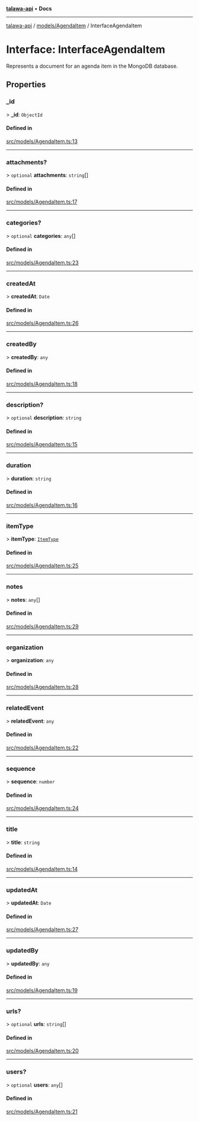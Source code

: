 [**talawa-api**](../../../README.md) • **Docs**

***

[talawa-api](../../../modules.md) / [models/AgendaItem](../README.md) / InterfaceAgendaItem

# Interface: InterfaceAgendaItem

Represents a document for an agenda item in the MongoDB database.

## Properties

### \_id

\> **\_id**: `ObjectId`

#### Defined in

[src/models/AgendaItem.ts:13](https://github.com/PalisadoesFoundation/talawa-api/blob/790ab2939a7c80eb0ff31afd318f8889a001f225/src/models/AgendaItem.ts#L13)

***

### attachments?

\> `optional` **attachments**: `string`[]

#### Defined in

[src/models/AgendaItem.ts:17](https://github.com/PalisadoesFoundation/talawa-api/blob/790ab2939a7c80eb0ff31afd318f8889a001f225/src/models/AgendaItem.ts#L17)

***

### categories?

\> `optional` **categories**: `any`[]

#### Defined in

[src/models/AgendaItem.ts:23](https://github.com/PalisadoesFoundation/talawa-api/blob/790ab2939a7c80eb0ff31afd318f8889a001f225/src/models/AgendaItem.ts#L23)

***

### createdAt

\> **createdAt**: `Date`

#### Defined in

[src/models/AgendaItem.ts:26](https://github.com/PalisadoesFoundation/talawa-api/blob/790ab2939a7c80eb0ff31afd318f8889a001f225/src/models/AgendaItem.ts#L26)

***

### createdBy

\> **createdBy**: `any`

#### Defined in

[src/models/AgendaItem.ts:18](https://github.com/PalisadoesFoundation/talawa-api/blob/790ab2939a7c80eb0ff31afd318f8889a001f225/src/models/AgendaItem.ts#L18)

***

### description?

\> `optional` **description**: `string`

#### Defined in

[src/models/AgendaItem.ts:15](https://github.com/PalisadoesFoundation/talawa-api/blob/790ab2939a7c80eb0ff31afd318f8889a001f225/src/models/AgendaItem.ts#L15)

***

### duration

\> **duration**: `string`

#### Defined in

[src/models/AgendaItem.ts:16](https://github.com/PalisadoesFoundation/talawa-api/blob/790ab2939a7c80eb0ff31afd318f8889a001f225/src/models/AgendaItem.ts#L16)

***

### itemType

\> **itemType**: [`ItemType`](../enumerations/ItemType.md)

#### Defined in

[src/models/AgendaItem.ts:25](https://github.com/PalisadoesFoundation/talawa-api/blob/790ab2939a7c80eb0ff31afd318f8889a001f225/src/models/AgendaItem.ts#L25)

***

### notes

\> **notes**: `any`[]

#### Defined in

[src/models/AgendaItem.ts:29](https://github.com/PalisadoesFoundation/talawa-api/blob/790ab2939a7c80eb0ff31afd318f8889a001f225/src/models/AgendaItem.ts#L29)

***

### organization

\> **organization**: `any`

#### Defined in

[src/models/AgendaItem.ts:28](https://github.com/PalisadoesFoundation/talawa-api/blob/790ab2939a7c80eb0ff31afd318f8889a001f225/src/models/AgendaItem.ts#L28)

***

### relatedEvent

\> **relatedEvent**: `any`

#### Defined in

[src/models/AgendaItem.ts:22](https://github.com/PalisadoesFoundation/talawa-api/blob/790ab2939a7c80eb0ff31afd318f8889a001f225/src/models/AgendaItem.ts#L22)

***

### sequence

\> **sequence**: `number`

#### Defined in

[src/models/AgendaItem.ts:24](https://github.com/PalisadoesFoundation/talawa-api/blob/790ab2939a7c80eb0ff31afd318f8889a001f225/src/models/AgendaItem.ts#L24)

***

### title

\> **title**: `string`

#### Defined in

[src/models/AgendaItem.ts:14](https://github.com/PalisadoesFoundation/talawa-api/blob/790ab2939a7c80eb0ff31afd318f8889a001f225/src/models/AgendaItem.ts#L14)

***

### updatedAt

\> **updatedAt**: `Date`

#### Defined in

[src/models/AgendaItem.ts:27](https://github.com/PalisadoesFoundation/talawa-api/blob/790ab2939a7c80eb0ff31afd318f8889a001f225/src/models/AgendaItem.ts#L27)

***

### updatedBy

\> **updatedBy**: `any`

#### Defined in

[src/models/AgendaItem.ts:19](https://github.com/PalisadoesFoundation/talawa-api/blob/790ab2939a7c80eb0ff31afd318f8889a001f225/src/models/AgendaItem.ts#L19)

***

### urls?

\> `optional` **urls**: `string`[]

#### Defined in

[src/models/AgendaItem.ts:20](https://github.com/PalisadoesFoundation/talawa-api/blob/790ab2939a7c80eb0ff31afd318f8889a001f225/src/models/AgendaItem.ts#L20)

***

### users?

\> `optional` **users**: `any`[]

#### Defined in

[src/models/AgendaItem.ts:21](https://github.com/PalisadoesFoundation/talawa-api/blob/790ab2939a7c80eb0ff31afd318f8889a001f225/src/models/AgendaItem.ts#L21)
